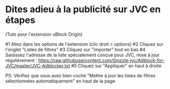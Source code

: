 # Dites adieu à la publicité sur JVC en étapes

(Tuto pour l'extension uBlock Origin)

#1 Allez dans les options de l'extension (clic droit > options)
#2 Cliquez sur l'onglet "Listes de filtres"
#3 Cliquez sur "importer" tout en bas
#4 Saisissez l'adresse de la liste spécialement conçue pour JVC, mise à jour régulièrement : https://raw.githubusercontent.com/Snizzle-jvc/Adblock-for-JVC/master/JVC-Adblocker.txt
#5 Cliquez sur "Appliquer" en haut à droite 

PS: Vérifiez que vous avez bien coché "Mettre à jour les listes de filtres sélectionnées automatiquement" en haut de la page 
